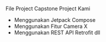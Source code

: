 File Project Capstone Project Kami

- Menggunakan Jetpack Compose
- Menggunakan Fitur Camera X
- Menggunakan REST API Retrofit dll
